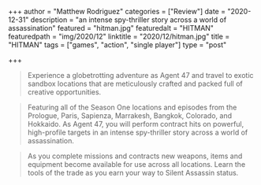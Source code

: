 +++
author = "Matthew Rodriguez"
categories = ["Review"]
date = "2020-12-31"
description = "an intense spy-thriller story across a world of assassination"
featured = "hitman.jpg"
featuredalt = "HITMAN"
featuredpath = "img/2020/12"
linktitle = "2020/12/hitman.jpg"
title = "HITMAN"
tags = ["games", "action", "single player"]
type = "post"

+++

> Experience a globetrotting adventure as Agent 47 and travel to exotic sandbox locations that are meticulously crafted and packed full of creative opportunities.

> Featuring all of the Season One locations and episodes from the Prologue, Paris, Sapienza, Marrakesh, Bangkok, Colorado, and Hokkaido. As Agent 47, you will perform contract hits on powerful, high-profile targets in an intense spy-thriller story across a world of assassination.

> As you complete missions and contracts new weapons, items and equipment become available for use across all locations. Learn the tools of the trade as you earn your way to Silent Assassin status.
